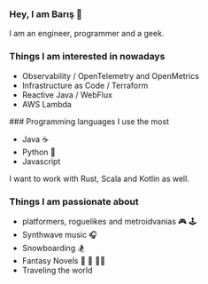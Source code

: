 ### Hey, I am Barış 👋

I am an engineer, programmer and a geek.

### Things I am interested in nowadays
* Observability / OpenTelemetry and OpenMetrics
* Infrastructure as Code / Terraform
* Reactive Java / WebFlux
* AWS Lambda

### Programming languages I use the most
* Java :coffee:
* Python :snake:
* Javascript

I want to work with Rust, Scala and Kotlin as well.

### Things I am passionate about
* platformers, roguelikes and metroidvanias :video_game: :joystick: 
* Synthwave music :headphones:
* Snowboarding :snowboarder: 
* Fantasy Novels :elf: :dragon: :mage_man:	
* Traveling the world
